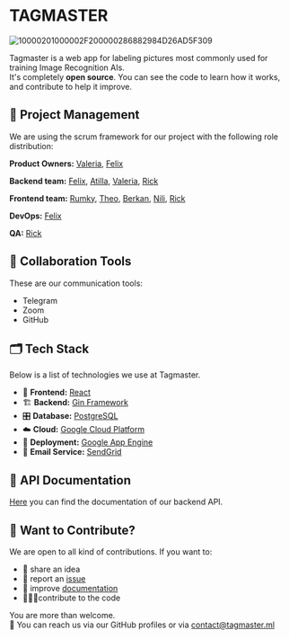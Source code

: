 # TAGMASTER
![10000201000002F200000286882984D26AD5F309](https://user-images.githubusercontent.com/57265123/83730511-78ef6600-a649-11ea-82de-3ac233918202.png)

Tagmaster is a web app for labeling pictures most commonly used for training Image Recognition AIs.  
It's completely **open source**. You can see the code to learn how it works, and contribute to help it improve.

## 📌 Project Management

We are using the scrum framework for our project with the following role distribution:

**Product Owners:** [Valeria](https://github.com/valeriatisch), [Felix](https://github.com/felixmoebius)

**Backend team:** [Felix](https://github.com/felixmoebius), [Atilla](https://github.com/Foggernaut), [Valeria](https://github.com/valeriatisch), [Rick](https://github.com/rikkce)

**Frontend team:** [Rumky](https://github.com/prez567), [Theo](https://github.com/TheoHtu), [Berkan](https://github.com/Berkan-C), [Nili](https://github.com/Nilinzm), [Rick](https://github.com/rikkce)

**DevOps:** [Felix](https://github.com/felixmoebius)

**QA:** [Rick](https://github.com/rikkce)

## 💬 Collaboration Tools

These are our communication tools:

* Telegram
* Zoom
* GitHub

## 🗂 Tech Stack

Below is a list of technologies we use at Tagmaster.

* 🎨 **Frontend:** [React](https://reactjs.org/)
* 🏗 **Backend:** [Gin Framework](https://github.com/gin-gonic/gin)
* 🎛 **Database:** [PostgreSQL](https://www.postgresql.org/)
* ☁️ **Cloud:** [Google Cloud Platform](https://cloud.google.com/gcp/?hl=de&utm_source=google&utm_medium=cpc&utm_campaign=emea-de-all-de-dr-bkws-all-all-trial-e-gcp-1009139&utm_content=text-ad-none-any-DEV_c-CRE_431049261082-ADGP_Hybrid+%7C+AW+SEM+%7C+BKWS+~+EXA_1:1_DE_DE_General_Cloud_google+cloud+platform-KWID_43700053287067687-aud-606988878374:kwd-26415313501-userloc_9043013&utm_term=KW_google%20cloud%20platform-NET_g-PLAC_&ds_rl=1242853&ds_rl=1245734&ds_rl=1242853&ds_rl=1245734&utm_source=google&utm_medium=cpc&utm_campaign=emea-de-all-de-dr-bkws-all-all-trial-e-gcp-1003963&utm_content=text-ad-cretactr-any-DEV_c-CRE_431049261082-ADGP_Hybrid+%7C+AW+SEM+%7C+BKWS+~+EXA_1:1_DE_DE_General_Cloud_google+cloud+platform-KWID_43700053287067687-aud-606988878374:kwd-26415313501-userloc_9043013&utm_term=KW_google%20cloud%20platform-ST_google+cloud+platform&gclid=CjwKCAjw0_T4BRBlEiwAwoEiARPaqdA7Jt6F1AEH8C9c48uY_6Mn9LgKMoXFrdnMgCit40C_vOROsxoCtbYQAvD_BwE)
* 🎩 **Deployment:** [Google App Engine](https://cloud.google.com/appengine?hl=de)
* 📨 **Email Service:** [SendGrid](https://sendgrid.com/)

## 📰 API Documentation
[Here](https://github.com/valeriatisch/tagmaster/tree/master/documentation) you can find the documentation of our backend API.

## 🙌 Want to Contribute?

We are open to all kind of contributions. If you want to:
* 🤔 share an idea
* 🐛 report an [issue](https://github.com/valeriatisch/tagmaster/issues)
* 📖 improve [documentation](https://github.com/valeriatisch/tagmaster/tree/master/documentation)
* 👩🏽‍💻contribute to the code

You are more than welcome.  
💬 You can reach us via our GitHub profiles or via contact@tagmaster.ml

